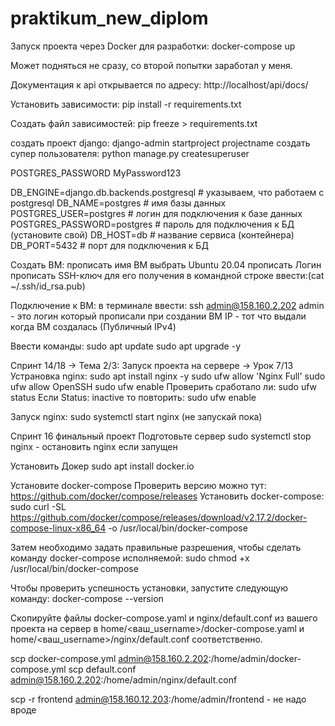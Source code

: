 # praktikum_new_diplom
Запуск проекта через Docker для разработки:
docker-compose up

Может подняться не сразу, со второй попытки заработал у меня. 

Документация к api открывается по адресу: http://localhost/api/docs/


Установить зависимости:
pip install -r requirements.txt 

Создать файл зависимостей:
pip freeze > requirements.txt

создать проект django:
django-admin startproject projectname
создать супер пользователя:
python manage.py createsuperuser

POSTGRES_PASSWORD MyPassword123

DB_ENGINE=django.db.backends.postgresql # указываем, что работаем с postgresql
DB_NAME=postgres # имя базы данных
POSTGRES_USER=postgres # логин для подключения к базе данных
POSTGRES_PASSWORD=postgres # пароль для подключения к БД (установите свой)
DB_HOST=db # название сервиса (контейнера)
DB_PORT=5432 # порт для подключения к БД 


Создать ВМ:
прописать имя ВМ
выбрать Ubuntu 20.04
прописать Логин
прописать SSH-ключ  для его получения 
в командной строке ввести:(cat ~/.ssh/id_rsa.pub)

Подключение к ВМ:
в терминале ввести:  ssh admin@158.160.2.202
admin - это логин который прописали при создании ВМ
IP - тот что выдали когда ВМ создалась (Публичный IPv4)

Ввести команды:
sudo apt update
sudo apt upgrade -y

Спринт 14/18 → Тема 2/3: Запуск проекта на сервере → Урок 7/13
Устрановка nginx:
sudo apt install nginx -y 
sudo ufw allow 'Nginx Full'
sudo ufw allow OpenSSH
sudo ufw enable
Проверить сработало ли:
sudo ufw status
Если Status: inactive то повторить: sudo ufw enable

Запуск nginx:
sudo systemctl start nginx (не запускай пока)

Спринт 16 финальный проект Подготовьте сервер
sudo systemctl stop nginx - остановить nginx если запущен

Установить Докер
sudo apt install docker.io 

Установите docker-compose
Проверить версию можно тут:
https://github.com/docker/compose/releases
Установить docker-compose:
sudo curl -SL https://github.com/docker/compose/releases/download/v2.17.2/docker-compose-linux-x86_64 -o /usr/local/bin/docker-compose

Затем необходимо задать правильные разрешения, чтобы сделать команду docker-compose исполняемой:
sudo chmod +x /usr/local/bin/docker-compose

Чтобы проверить успешность установки, запустите следующую команду:
docker-compose --version

Скопируйте файлы docker-compose.yaml и nginx/default.conf
из вашего проекта на сервер в home/<ваш_username>/docker-compose.yaml 
и home/<ваш_username>/nginx/default.conf соответственно.

scp docker-compose.yml admin@158.160.2.202:/home/admin/docker-compose.yml
scp default.conf admin@158.160.2.202:/home/admin/nginx/default.conf


scp -r frontend admin@158.160.12.203:/home/admin/frontend  - не надо вроде


